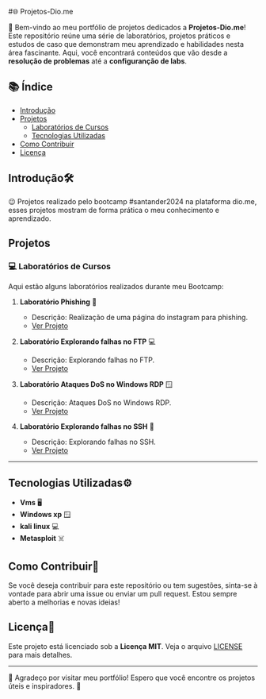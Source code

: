 #🌐 Projetos-Dio.me


👋 Bem-vindo ao meu portfólio de projetos dedicados a **Projetos-Dio.me**! Este repositório reúne uma série de laboratórios, projetos práticos e estudos de caso que demonstram meu aprendizado e habilidades nesta área fascinante. Aqui, você encontrará conteúdos que vão desde a **resolução de problemas** até a **configuranção de labs**.

## 📚 Índice

- [Introdução](#introdução)
- [Projetos](#projetos)
  - [Laboratórios de Cursos](#laboratórios-de-cursos)
   - [Tecnologias Utilizadas](#tecnologias-utilizadas)
- [Como Contribuir](#como-contribuir)
- [Licença](#licença)

##  Introdução🛠️

:wink: Projetos realizado pelo bootcamp #santander2024 na plataforma dio.me, esses projetos mostram de forma prática o meu conhecimento e aprendizado.

## Projetos

### 💻 Laboratórios de Cursos

 Aqui estão alguns laboratórios realizados durante meu Bootcamp:

1. **Laboratório Phishing** 🚀
   - Descrição: Realização de uma página do instagram para phishing.
   - [Ver Projeto](https://github.com/EdcarlosdeJesus/cibersecurity-desafio-phishing)

2. **Laboratório Explorando falhas no FTP** 💻
   - Descrição: Explorando falhas no FTP.
   - [Ver Projeto](https://github.com/EdcarlosdeJesus/Explorando-falhas-no-FTP)

3. **Laboratório Ataques DoS no Windows RDP** 🪟
   - Descrição:  Ataques DoS no Windows RDP.
   - [Ver Projeto](https://github.com/EdcarlosdeJesus/Ataques-DoS-no-Windows-RDP)
  
3. **Laboratório Explorando falhas no SSH** 👾
   - Descrição: Explorando falhas no SSH.
   - [Ver Projeto](https://github.com/EdcarlosdeJesus/Laborat-rio-Explorando-falhas-no-SSH/blob/main/README.md )

---
 

## Tecnologias Utilizadas⚙️

- **Vms** 🖥️
- **Windows xp** :window:
- **kali linux** :computer:
- **Metasploit** :skull_and_crossbones:
 

##  Como Contribuir🤝

Se você deseja contribuir para este repositório ou tem sugestões, sinta-se à vontade para abrir uma issue ou enviar um pull request. Estou sempre aberto a melhorias e novas ideias!

##  Licença📜

Este projeto está licenciado sob a **Licença MIT**. Veja o arquivo [LICENSE](LICENSE) para mais detalhes.

---

🙏 Agradeço por visitar meu portfólio! Espero que você encontre os projetos úteis e inspiradores. 🌟
